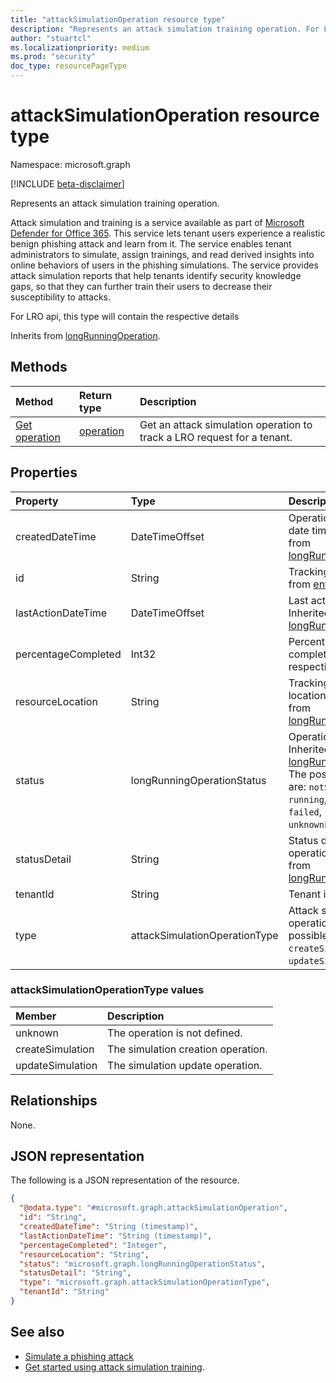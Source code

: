 ```yaml
---
title: "attackSimulationOperation resource type"
description: "Represents an attack simulation training operation. For LRO api, this type will contain the respective details."
author: "stuartcl"
ms.localizationpriority: medium
ms.prod: "security"
doc_type: resourcePageType
---
```



# attackSimulationOperation resource type

Namespace: microsoft.graph

[!INCLUDE [beta-disclaimer](../../includes/beta-disclaimer.md)]

Represents an attack simulation training operation.

Attack simulation and training is a service available as part of [Microsoft Defender for Office 365](/microsoft-365/security/office-365-security/defender-for-office-365?view=o365-worldwide&preserve-view=true). This service lets tenant users experience a realistic benign phishing attack and learn from it. The service enables tenant administrators to simulate, assign trainings, and read derived insights into online behaviors of users in the phishing simulations. The service provides attack simulation reports that help tenants identify security knowledge gaps, so that they can further train their users to decrease their susceptibility to attacks.

For LRO api, this type will contain the respective details

Inherits from [longRunningOperation](../resources/longrunningoperation.md).

## Methods
|Method|Return type|Description|
|:---|:---|:---|
|[Get operation](../api/attacksimulationroot-get-operation.md)|[operation](../resources/attackSimulationOperation.md)|Get an attack simulation operation to track a LRO request for a tenant.|

## Properties
|Property|Type|Description|
|:---|:---|:---|
|createdDateTime|DateTimeOffset|Operation created date time. Inherited from [longRunningOperation](../resources/longrunningoperation.md).|
|id|String|Tracking id. Inherited from [entity](../resources/entity.md).|
|lastActionDateTime|DateTimeOffset|Last action date time. Inherited from [longRunningOperation](../resources/longrunningoperation.md).|
|percentageCompleted|Int32| Percentage of completion of the respective operation.|
|resourceLocation|String|Tracking resource location. Inherited from [longRunningOperation](../resources/longrunningoperation.md).|
|status|longRunningOperationStatus|Operation status. Inherited from [longRunningOperation](../resources/longrunningoperation.md). The possible values are: `notStarted`, `running`, `succeeded`, `failed`, `unknownFutureValue`.|
|statusDetail|String|Status detail of the operation. Inherited from [longRunningOperation](../resources/longrunningoperation.md).|
|tenantId|String|Tenant identifier.|
|type|attackSimulationOperationType|Attack simulation operation type.The possible values are: `createSimulation`, `updateSimulation`.|

### attackSimulationOperationType values

|Member|Description |
|:---|:---|
|unknown| The operation is not defined. |
|createSimulation| The simulation creation operation. |
|updateSimulation| The simulation update operation. |

## Relationships
None.

## JSON representation
The following is a JSON representation of the resource.
<!-- {
  "blockType": "resource",
  "keyProperty": "id",
  "@odata.type": "microsoft.graph.attackSimulationOperation",
  "baseType": "microsoft.graph.longRunningOperation",
  "openType": false
}
-->
``` json
{
  "@odata.type": "#microsoft.graph.attackSimulationOperation",
  "id": "String",
  "createdDateTime": "String (timestamp)",
  "lastActionDateTime": "String (timestamp)",
  "percentageCompleted": "Integer",
  "resourceLocation": "String",
  "status": "microsoft.graph.longRunningOperationStatus",
  "statusDetail": "String",
  "type": "microsoft.graph.attackSimulationOperationType",
  "tenantId": "String"
}
```

## See also
- [Simulate a phishing attack](/microsoft-365/security/office-365-security/attack-simulation-training?view=o365-worldwide&preserve-view=true)
- [Get started using attack simulation training](/microsoft-365/security/office-365-security/attack-simulation-training-get-started?view=o365-worldwide&preserve-view=true#simulations).

